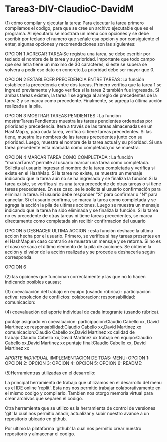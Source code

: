 # Tarea3-DIV-ClaudioC-DavidM
(1) cómo compilar y ejecutar la tarea:
Para ejecutar la tarea primero compilamos el codigo, para que se cree un archivo ejecutable que es el programa. Al ejecutarlo se mostrara un menu con opciones y se debe escribir por teclado el numero que señale esa opcion y por consiguiente el enter, algunas opciones y recomendaciones son las siguientes:

OPCION 1 AGREGAR TAREA:Se registra una tarea, se debe escribir por teclado el nombre de la tarea y su prioridad. Importante que todo campo que sea letra tiene un maximo de 30 caracteres, si este se supera se volvera a pedir ese dato en concreto.La prioridad debe ser mayor que 0.

OPCION 2 ESTABLECER PRECEDENCIA ENTRE TAREAS :La función establece la precedencia entre dos tareas. Primero verifica que la tarea 1 se ingresó previamente y luego verifica si la tarea 2 también fue ingresada. Si ambas tareas existen, la tarea 1 se agrega al arreglo de precedentes de la tarea 2 y se marca como precedente. Finalmente, se agrega la última acción realizada a la pila.

OPCION 3 MOSTRAR TAREAS PENDIENTES : La función mostrarTareasPendientes muestra las tareas pendientes ordenadas por prioridad y precedencia. Itera a través de las tareas almacenadas en un HashMap y, para cada tarea, verifica si tiene tareas precedentes. Si las tiene, muestra los nombres de las tareas precedentes junto con su prioridad. Luego, muestra el nombre de la tarea actual y su prioridad. Si una tarea precedente esta marcada como completada,no se muestra.

OPCION 4 MARCAR TAREA COMO COMPLETADA : La función "marcarTarea" permite al usuario marcar una tarea como completada. Solicita al usuario ingresar el nombre de la tarea completada y verifica si existe en el HashMap. Si la tarea no existe, se muestra un mensaje indicando que la tarea aún no se ha ingresado y se finaliza la función.Si la tarea existe, se verifica si es una tarea precedente de otras tareas o si tiene tareas precedentes. En ese caso, se le solicita al usuario confirmación para eliminar la tarea. El usuario debe responder "S" para confirmar o "N" para cancelar. Si el usuario confirma, se marca la tarea como completada  y se agrega la acción la pila de ultimas acciones. Luego se muestra un mensaje indicando que la tarea ha sido eliminada y se finaliza la función.
Si la tarea no es precedente de otras tareas ni tiene tareas precedentes, se marca directamente como completada sin reciibir confirmacion del usuario

OPCION 5 DESHACER ULTIMA ACCION : esta función deshace la ultima accion hecha por el usuario. Primero, se verifica si hay tareas presentes en el HashMap,en caso contrario se muestra un mensaje y se retorna. Si no es el caso se saca el último elemento de la pila de acciones. Se obtiene la acción y el valor de la acción realizada y se procede a deshacerla según corresponda.

OPCION 6

(2) las opciones que funcionan correctamente y las que no lo hacen indicando posibles causas;

(3) coevaluación del trabajo en equipo (usando rúbrica) : 
participacion activa: 
resolucion de conflictos: 
colaboracion: 
responsabilidad: 
comunicacion: 

(4) coevaluación del aporte individual de cada integrante (usando rúbrica).

puntaje asignado en coevaluacion:
participacion:Claudio Cabello xx, David Martinez xx 
responsabilidad:Claudio Cabello xx,David Martinez xx
comunicacion:Claudio Cabello xx,David Martinez xx
calidad de trabajo:Claudio Cabello xx,David Martinez xx
trabajo en equipo:Claudio Cabello xx,David Martinez xx
puntaje final:Claudio Cabello xx, David Martinez xx

*APORTE INDIVIDUAL*
iIMPLEMENTACION DE TDAS: 
MENU: 
OPCION 1: 
OPCION 2: 
OPCION 3: 
OPCION 4: 
OPCION 5: 
OPCION 6: 
README: 

(5)Herramientras utilizadas en el desarrollo:

La principal herramienta de trabajo que utilizamos en el desarrollo del menu es el IDE online 'replit'. Esta nos nos permitio trabajar colaborativamente en el mismo codigo y compilarlo. Tambien nos otorgo memoria virtual para crear archivos que separen el codigo.

Otra herramienta que se utilizo es la herramienta de control de versiones 'git' la cual nos permitio añadir, actualizar y subir nuestro avance a un repositorio ubicado en github.

Por ultimo la plataforma 'github' la cual nos permitio crear nuestro repositorio y almacenar el codigo.
